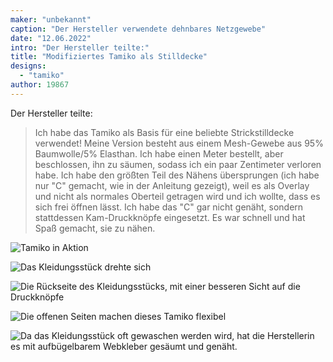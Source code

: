 ```yaml
---
maker: "unbekannt"
caption: "Der Hersteller verwendete dehnbares Netzgewebe"
date: "12.06.2022"
intro: "Der Hersteller teilte:"
title: "Modifiziertes Tamiko als Stilldecke"
designs:
  - "tamiko"
author: 19867
---
```


Der Hersteller teilte:

> Ich habe das Tamiko als Basis für eine beliebte Strickstilldecke verwendet! Meine Version besteht aus einem Mesh-Gewebe aus 95% Baumwolle/5% Elasthan. Ich habe einen Meter bestellt, aber beschlossen, ihn zu säumen, sodass ich ein paar Zentimeter verloren habe. Ich habe den größten Teil des Nähens übersprungen (ich habe nur "C" gemacht, wie in der Anleitung gezeigt), weil es als Overlay und nicht als normales Oberteil getragen wird und ich wollte, dass es sich frei öffnen lässt. Ich habe das "C" gar nicht genäht, sondern stattdessen Kam-Druckknöpfe eingesetzt. Es war schnell und hat Spaß gemacht, sie zu nähen.

![Tamiko in Aktion](https://posts.freesewing.org/uploads/image0_2_8f461d2f63.jpg)

![Das Kleidungsstück drehte sich](https://posts.freesewing.org/uploads/tamiko3_0b9c582305.jpg)

![Die Rückseite des Kleidungsstücks, mit einer besseren Sicht auf die Druckknöpfe](https://posts.freesewing.org/uploads/tamiko4_ae798f994f.jpg)

![Die offenen Seiten machen dieses Tamiko flexibel](https://posts.freesewing.org/uploads/tamiko5_886f78d8a4.jpg)

![Da das Kleidungsstück oft gewaschen werden wird, hat die Herstellerin es mit aufbügelbarem Webkleber gesäumt und genäht.](https://posts.freesewing.org/uploads/tamiko2_5afd72c81c.jpg)

